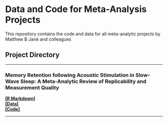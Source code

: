 #  Data and Code for Meta-Analysis Projects

This repository contains the code and data for all meta-analytic projects by Matthew B Jané and colleagues

Project Directory
---
---

### Memory Retention following Acoustic Stimulation in Slow-Wave Sleep: A Meta-Analytic Review of Replicability and Measurement Quality

[**[R Markdown]**](https://matthewbjane.github.io/meta_analyses/acoustic_stimulation_and_memory/analysis/code.Rmd) <br>
[**[Data]**](https://matthewbjane.github.io/meta_analyses/acoustic_stimulation_and_memory/analysis/code.html) <br>
[**[Code]**](https://matthewbjane.github.io/meta_analyses/acoustic_stimulation_and_memory/analysis/code.html)

---

